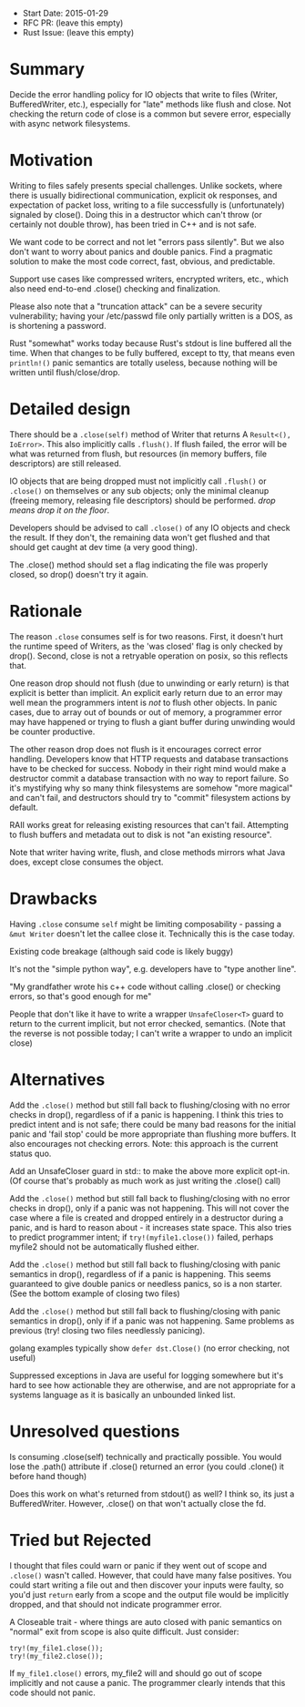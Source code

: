 - Start Date: 2015-01-29
- RFC PR: (leave this empty)
- Rust Issue: (leave this empty)

# Summary

Decide the error handling policy for IO objects that write to files (Writer,
BufferedWriter, etc.), especially for "late" methods like flush and close.
Not checking the return code of close is a common but severe error, especially
with async network filesystems.


# Motivation

Writing to files safely presents special challenges.  Unlike sockets, where
there is usually bidirectional communication, explicit ok responses, and
expectation of packet loss, writing to a file successfully is (unfortunately)
signaled by close().   Doing this in a destructor which can't throw (or
certainly not double throw), has been tried in C++ and is not safe.

We want code to be correct and not let "errors pass silently".  But we also
don't want to worry about panics and double panics.  Find a pragmatic solution
to make the most code correct, fast, obvious, and predictable.

Support use cases like compressed writers, encrypted writers, etc., which also
need end-to-end .close() checking and finalization.

Please also note that a "truncation attack" can be a severe security
vulnerability; having your /etc/passwd file only partially written is a DOS, as
is shortening a password.

Rust "somewhat" works today because Rust's stdout is line buffered all the
time.  When that changes to be fully buffered, except to tty, that means even
`println!()` panic semantics are totally useless, because nothing will be
written until flush/close/drop.


# Detailed design

There should be a `.close(self)` method of Writer that returns A `Result<(),
IoError>`.  This also implicitly calls `.flush()`.  If flush failed, the error
will be what was returned from flush, but resources (in memory buffers, file
descriptors) are still released.

IO objects that are being dropped must not implicitly call `.flush()` or
`.close()` on themselves or any sub objects; only the minimal cleanup (freeing
memory, releasing file descriptors) should be performed.  *drop means drop it
on the floor*.  

Developers should be advised to call `.close()` of any IO objects and check the
result.   If they don't, the remaining data won't get flushed and that should
get caught at dev time (a very good thing).

The .close() method should set a flag indicating the file was properly
closed, so drop() doesn't try it again.  

# Rationale

The reason `.close` consumes self is for two reasons.  First, it doesn't hurt
the runtime speed of Writers, as the 'was closed' flag is only checked by
drop().  Second, close is not a retryable operation on posix, so this reflects
that.

One reason drop should not flush (due to unwinding or early return) is that
explicit is better than implicit.  An explicit early return due to an error may
well mean the programmers intent is *not* to flush other objects.  In panic
cases, due to array out of bounds or out of memory, a programmer error may have
happened or trying to flush a giant buffer during unwinding would be counter
productive.

The other reason drop does not flush is it encourages correct error handling.
Developers know that HTTP requests and database transactions have to be checked
for success.  Nobody in their right mind would make a destructor commit a
database transaction with no way to report failure. So it's mystifying why so
many think filesystems are somehow "more magical" and can't fail, and
destructors should try to "commit" filesystem actions by default.

RAII works great for releasing existing resources that can't fail.  Attempting
to flush buffers and metadata out to disk is not "an existing resource".

Note that writer having write, flush, and close methods mirrors what Java does,
except close consumes the object.


# Drawbacks

Having `.close` consume `self` might be limiting composability - passing a
`&mut Writer` doesn't let the callee close it.   Technically this is the case
today.

Existing code breakage (although said code is likely buggy)

It's not the "simple python way", e.g. developers have to "type another line".

"My grandfather wrote his c++ code without calling .close() or checking errors,
so that's good enough for me"

People that don't like it have to write a wrapper `UnsafeCloser<T>` guard to
return to the current implicit, but not error checked, semantics.  (Note that the
reverse is not possible today; I can't write a wrapper to undo an implicit close)


# Alternatives

Add the `.close()` method but still fall back to flushing/closing with no error
checks in drop(), regardless of if a panic is happening.  I think this tries to
predict intent and is not safe; there could be many bad reasons for the initial
panic and 'fail stop' could be more appropriate than flushing more buffers.  It
also encourages not checking errors.  Note: this approach is the current status quo.

Add an UnsafeCloser guard in std:: to make the above more explicit opt-in.  (Of
course that's probably as much work as just writing the .close() call)

Add the `.close()` method but still fall back to flushing/closing with no error
checks in drop(), only if a panic was not happening.  This will not cover the
case where a file is created and dropped entirely in a destructor during a
panic, and is hard to reason about - it increases state space.  This also tries
to predict programmer intent; if `try!(myfile1.close())` failed, perhaps myfile2
should not be automatically flushed either.

Add the `.close()` method but still fall back to flushing/closing with panic
semantics in drop(), regardless of if a panic is happening.  This seems
guaranteed to give double panics or needless panics, so is a non starter.  (See
the bottom example of closing two files)

Add the `.close()` method but still fall back to flushing/closing with panic
semantics in drop(), only if if a panic was not happening.   Same problems as
previous (try! closing two files needlessly panicing).

golang examples typically show `defer dst.Close()` (no error checking, not
useful)

Suppressed exceptions in Java are useful for logging somewhere but it's hard to
see how actionable they are otherwise, and are not appropriate for a systems
language as it is basically an unbounded linked list.


# Unresolved questions

Is consuming .close(self) technically and practically possible.  You would lose the
.path() attribute if .close() returned an error (you could .clone() it before
hand though)

Does this work on what's returned from stdout() as well? I think so, its just a
BufferedWriter.  However, .close() on that won't actually close the fd.


# Tried but Rejected

I thought that files could warn or panic if they went out of scope and
`.close()` wasn't called.  However, that could have many false positives.  You
could start writing a file out and then discover your inputs were faulty, so
you'd just `return` early from a scope and the output file would be implicitly
dropped, and that should not indicate programmer error.

A Closeable trait - where things are auto closed with panic semantics on
"normal" exit from scope is also quite difficult.  Just consider:

    try!(my_file1.close());
    try!(my_file2.close());

If `my_file1.close()` errors, my_file2 will and should go out of scope implicitly
and not cause a panic.  The programmer clearly intends that this code should not
panic.
